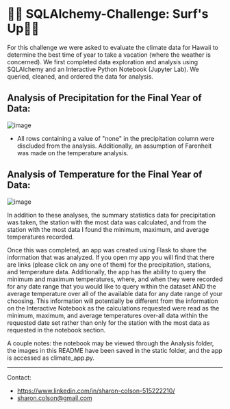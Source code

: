 # 🏄‍♀️ SQLAlchemy-Challenge: Surf's Up🏄‍♂️

For this challenge we were asked to evaluate the climate data for Hawaii to determine the best time of year to take a vacation (where the weather is concerned). We first completed data exploration and analysis using SQLAlchemy and an Interactive Python Notebook (Jupyter Lab). We queried, cleaned, and ordered the data for analysis. 

## Analysis of Precipitation for the Final Year of Data:

![image](https://user-images.githubusercontent.com/83737584/130727158-18c501a5-5420-4383-bae9-8f097195fbf2.png)

* All rows containing a value of "none" in the precipitation column were discluded from the analysis. Additionally, an assumption of Farenheit was made on the temperature analysis. 

## Analysis of Temperature for the Final Year of Data:

![image](https://user-images.githubusercontent.com/83737584/130727535-b36a45c1-7153-439f-8c08-8e96ed117672.png)

In addition to these analyses, the summary statistics data for precipitation was taken, the station with the most data was calculated, and from the station with the most data I found the minimum, maximum, and average temperatures recorded. 

Once this was completed, an app was created using Flask to share the information that was analyzed. If you open my app you will find that there are links (please click on any one of them) for the precipitation, stations, and temperature data. Additionally, the app has the ability to query the minimum and maximum temperatures, where, and when they were recorded for any date range that you would like to query within the dataset AND the average temperature over all of the available data for any date range of your choosing. This information will potentially be different from the information on the Interactive Notebook as the calculations requested were read as the minimum, maximum, and average temperatures over-all data within the requested date set rather than only for the station with the most data as requested in the notebook section. 

A couple notes: the notebook may be viewed through the Analysis folder, the images in this README have been saved in the static folder, and the app is accessed as climate_app.py. 

<hr>

Contact:

* https://www.linkedin.com/in/sharon-colson-515222210/
* sharon.colson@gmail.com

